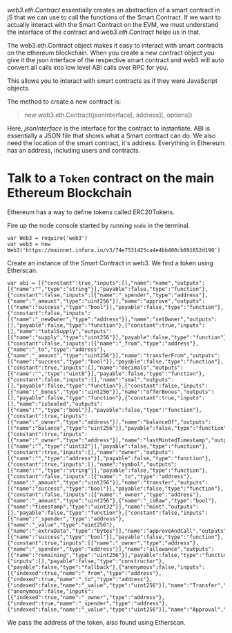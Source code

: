 *web3.eth.Contract* essentially creates an abstraction of a smart contract in jS
that we can use to call the functions of the Smart Contract. If we want to actually
interact with the Smart Contract on the EVM, we must understand the interface of the
contract and *web3.eth.Contract* helps us in that.

The web3.eth.Contract object makes it easy to interact with smart contracts on the
ethereum blockchain. When you create a new contract object you give it the json
interface of the respective smart contract and web3 will auto convert all calls into
low level ABI calls over RPC for you.

This allows you to interact with smart contracts as if they were JavaScript objects.

The method to create a new contract is:

> new web3.eth.Contract(jsonInterface[, address][, options])

Here, *jsonInterface* is the interface for the contract to instantiate. ABI is
essentially a JSON file that shows what a Smart contract can do. We also need
the location of the smart contract, it's address. Everything in Ethereum has an
address, including users and contracts.

# Talk to a `Token` contract on the main Ethereum Blockchain
Ethereum has a way to define tokens called ERC20Tokens.

Fire up the node console started by running `node` in the terminal.
```
var Web3 = require('web3')
var web3 = new Web3('https://mainnet.infura.io/v3/74e7531425ca4e4bb400cb891852d190')
```

Create an instance of the Smart Contract in web3. We find a token using Etherscan.
```
var abi = [{"constant":true,"inputs":[],"name":"name","outputs":[{"name":"","type":"string"}],"payable":false,"type":"function"},{"constant":false,"inputs":[{"name":"_spender","type":"address"},{"name":"_amount","type":"uint256"}],"name":"approve","outputs":[{"name":"success","type":"bool"}],"payable":false,"type":"function"},{"constant":false,"inputs":[{"name":"_newOwner","type":"address"}],"name":"setOwner","outputs":[],"payable":false,"type":"function"},{"constant":true,"inputs":[],"name":"totalSupply","outputs":[{"name":"supply","type":"uint256"}],"payable":false,"type":"function"},{"constant":false,"inputs":[{"name":"_from","type":"address"},{"name":"_to","type":"address"},{"name":"_amount","type":"uint256"}],"name":"transferFrom","outputs":[{"name":"success","type":"bool"}],"payable":false,"type":"function"},{"constant":true,"inputs":[],"name":"decimals","outputs":[{"name":"","type":"uint8"}],"payable":false,"type":"function"},{"constant":false,"inputs":[],"name":"seal","outputs":[],"payable":false,"type":"function"},{"constant":false,"inputs":[{"name":"_bonus","type":"uint256"}],"name":"offerBonus","outputs":[],"payable":false,"type":"function"},{"constant":true,"inputs":[],"name":"isSealed","outputs":[{"name":"","type":"bool"}],"payable":false,"type":"function"},{"constant":true,"inputs":[{"name":"_owner","type":"address"}],"name":"balanceOf","outputs":[{"name":"balance","type":"uint256"}],"payable":false,"type":"function"},{"constant":true,"inputs":[{"name":"_owner","type":"address"}],"name":"lastMintedTimestamp","outputs":[{"name":"","type":"uint32"}],"payable":false,"type":"function"},{"constant":true,"inputs":[],"name":"owner","outputs":[{"name":"","type":"address"}],"payable":false,"type":"function"},{"constant":true,"inputs":[],"name":"symbol","outputs":[{"name":"","type":"string"}],"payable":false,"type":"function"},{"constant":false,"inputs":[{"name":"_to","type":"address"},{"name":"_amount","type":"uint256"}],"name":"transfer","outputs":[{"name":"success","type":"bool"}],"payable":false,"type":"function"},{"constant":false,"inputs":[{"name":"_owner","type":"address"},{"name":"_amount","type":"uint256"},{"name":"_isRaw","type":"bool"},{"name":"timestamp","type":"uint32"}],"name":"mint","outputs":[],"payable":false,"type":"function"},{"constant":false,"inputs":[{"name":"_spender","type":"address"},{"name":"_value","type":"uint256"},{"name":"_extraData","type":"bytes"}],"name":"approveAndCall","outputs":[{"name":"success","type":"bool"}],"payable":false,"type":"function"},{"constant":true,"inputs":[{"name":"_owner","type":"address"},{"name":"_spender","type":"address"}],"name":"allowance","outputs":[{"name":"remaining","type":"uint256"}],"payable":false,"type":"function"},{"inputs":[],"payable":false,"type":"constructor"},{"payable":false,"type":"fallback"},{"anonymous":false,"inputs":[{"indexed":true,"name":"_from","type":"address"},{"indexed":true,"name":"_to","type":"address"},{"indexed":false,"name":"_value","type":"uint256"}],"name":"Transfer","type":"event"},{"anonymous":false,"inputs":[{"indexed":true,"name":"_owner","type":"address"},{"indexed":true,"name":"_spender","type":"address"},{"indexed":false,"name":"_value","type":"uint256"}],"name":"Approval","type":"event"}]
```
We pass the address of the token, also found using Etherscan.
